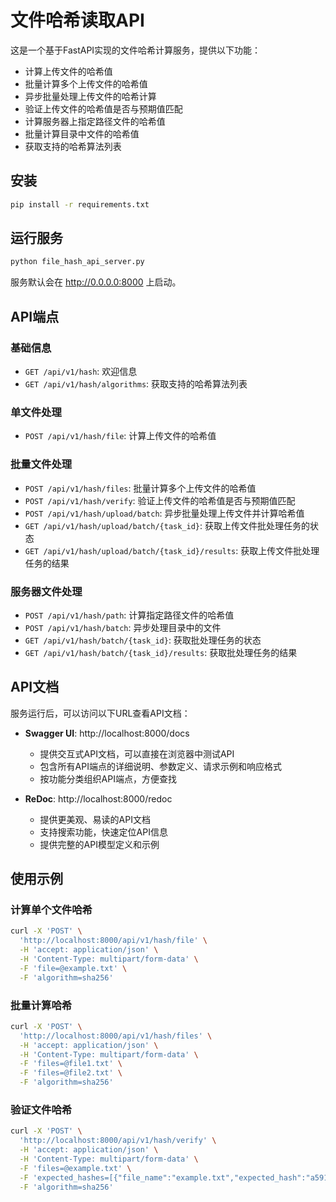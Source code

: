 # 文件哈希读取API

这是一个基于FastAPI实现的文件哈希计算服务，提供以下功能：

- 计算上传文件的哈希值
- 批量计算多个上传文件的哈希值
- 异步批量处理上传文件的哈希计算
- 验证上传文件的哈希值是否与预期值匹配
- 计算服务器上指定路径文件的哈希值
- 批量计算目录中文件的哈希值
- 获取支持的哈希算法列表

## 安装

```bash
pip install -r requirements.txt
```

## 运行服务

```bash
python file_hash_api_server.py
```

服务默认会在 http://0.0.0.0:8000 上启动。

## API端点

### 基础信息
- `GET /api/v1/hash`: 欢迎信息
- `GET /api/v1/hash/algorithms`: 获取支持的哈希算法列表

### 单文件处理
- `POST /api/v1/hash/file`: 计算上传文件的哈希值

### 批量文件处理
- `POST /api/v1/hash/files`: 批量计算多个上传文件的哈希值
- `POST /api/v1/hash/verify`: 验证上传文件的哈希值是否与预期值匹配
- `POST /api/v1/hash/upload/batch`: 异步批量处理上传文件并计算哈希值
- `GET /api/v1/hash/upload/batch/{task_id}`: 获取上传文件批处理任务的状态
- `GET /api/v1/hash/upload/batch/{task_id}/results`: 获取上传文件批处理任务的结果

### 服务器文件处理
- `POST /api/v1/hash/path`: 计算指定路径文件的哈希值
- `POST /api/v1/hash/batch`: 异步处理目录中的文件
- `GET /api/v1/hash/batch/{task_id}`: 获取批处理任务的状态
- `GET /api/v1/hash/batch/{task_id}/results`: 获取批处理任务的结果

## API文档

服务运行后，可以访问以下URL查看API文档：

- **Swagger UI**: http://localhost:8000/docs
  - 提供交互式API文档，可以直接在浏览器中测试API
  - 包含所有API端点的详细说明、参数定义、请求示例和响应格式
  - 按功能分类组织API端点，方便查找

- **ReDoc**: http://localhost:8000/redoc
  - 提供更美观、易读的API文档
  - 支持搜索功能，快速定位API信息
  - 提供完整的API模型定义和示例

## 使用示例

### 计算单个文件哈希

```bash
curl -X 'POST' \
  'http://localhost:8000/api/v1/hash/file' \
  -H 'accept: application/json' \
  -H 'Content-Type: multipart/form-data' \
  -F 'file=@example.txt' \
  -F 'algorithm=sha256'
```

### 批量计算哈希

```bash
curl -X 'POST' \
  'http://localhost:8000/api/v1/hash/files' \
  -H 'accept: application/json' \
  -H 'Content-Type: multipart/form-data' \
  -F 'files=@file1.txt' \
  -F 'files=@file2.txt' \
  -F 'algorithm=sha256'
```

### 验证文件哈希

```bash
curl -X 'POST' \
  'http://localhost:8000/api/v1/hash/verify' \
  -H 'accept: application/json' \
  -H 'Content-Type: multipart/form-data' \
  -F 'files=@example.txt' \
  -F 'expected_hashes=[{"file_name":"example.txt","expected_hash":"a591a6d40bf420404a011733cfb7b190d62c65bf0bcda32b57b277d9ad9f146e"}]' \
  -F 'algorithm=sha256'
``` 